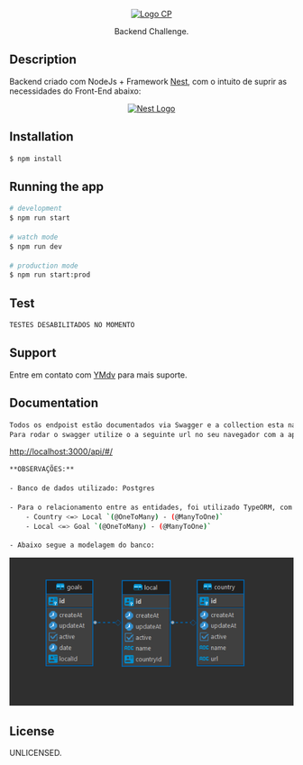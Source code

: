 

<p align="center">
  <a href="https://github.com/ClubPetro/backend-challenge" target="blank"><img src="https://raw.githubusercontent.com/YMdv/backend-challenge/dev/img/logo-clubpetro.png" width="320" alt="Logo CP" /></a>
</p>

[circleci-image]: https://img.shields.io/circleci/build/github/nestjs/nest/master?token=abc123def456
[circleci-url]: https://circleci.com/gh/nestjs/nest

  <p align="center">Backend Challenge.</p>

## Description

Backend criado com NodeJs + Framework [Nest](https://github.com/nestjs/nest), com o intuito de suprir as necessidades do Front-End abaixo:
<p align="center">
  <a href="https://github.com/ClubPetro/backend-challenge" target="blank"><img src="https://raw.githubusercontent.com/YMdv/backend-challenge/dev/img/challenge.png" width="720" alt="Nest Logo" /></a>
</p>


## Installation

```bash
$ npm install
```

## Running the app

```bash
# development
$ npm run start

# watch mode
$ npm run dev

# production mode
$ npm run start:prod
```

## Test

```bash
TESTES DESABILITADOS NO MOMENTO
```

## Support

Entre em contato com [YMdv](https://github.com/YMdv) para mais suporte.

## Documentation

```bash
Todos os endpoist estão documentados via Swagger e a collection esta na pasta (collection).
Para rodar o swagger utilize o a seguinte url no seu navegador com a aplicação rodando:
```
[http://localhost:3000/api/#/]([http://localhost:3000/api/#/]())
```bash
**OBSERVAÇÕES:** 

- Banco de dados utilizado: Postgres

- Para o relacionamento entre as entidades, foi utilizado TypeORM, com o synchronize `ATIVO`. Não foi utilizado migrations.
	- Country <=> Local `(@OneToMany) - (@ManyToOne)` 
	- Local <=> Goal `(@OneToMany) - (@ManyToOne)`

- Abaixo segue a modelagem do banco: 
```
<p align="center">
  <a href="https://github.com/ClubPetro/backend-challenge" target="blank"><img src="https://raw.githubusercontent.com/YMdv/backend-challenge/dev/img/banco.png" width="720" alt="Esquema Banco" /></a>
</p>

## License

UNLICENSED.
